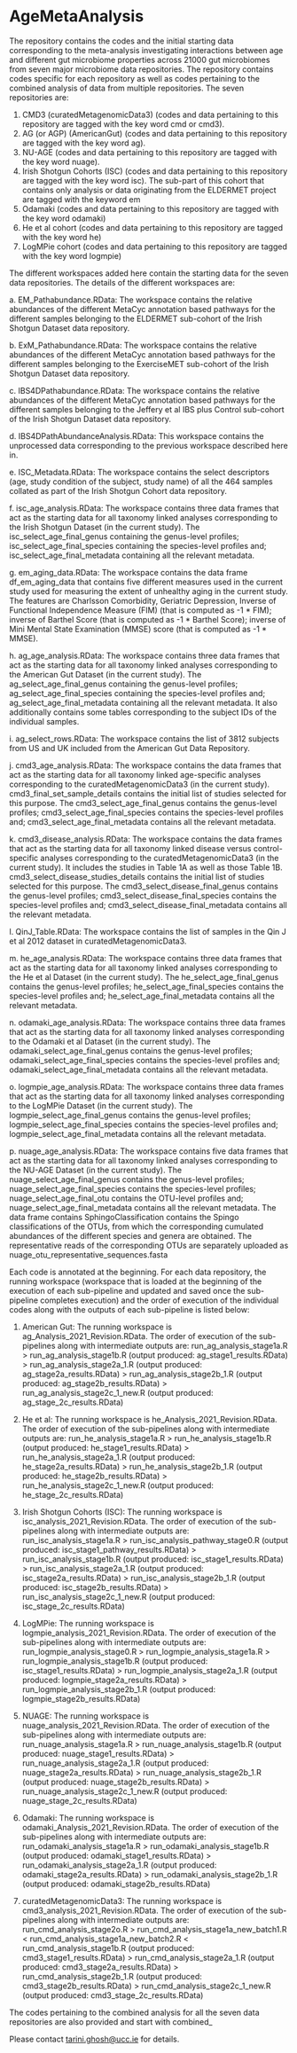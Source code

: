 # AgeMetaAnalysis
The repository contains the codes and the initial starting data corresponding to the meta-analysis investigating interactions between age and different gut microbiome properties across 21000 gut microbiomes from seven major microbiome data repositories. The repository contains codes specific for each repository as well as codes pertaining to the combined analysis of data from multiple repositories. The seven repositories are: 
1. CMD3 (curatedMetagenomicData3) (codes and data pertaining to this repository are tagged with the key word cmd or cmd3).
2. AG (or AGP) (AmericanGut) (codes and data pertaining to this repository are tagged with the key word ag).
3. NU-AGE (codes and data pertaining to this repository are tagged with the key word nuage).
4. Irish Shotgun Cohorts (ISC) (codes and data pertaining to this repository are tagged with the key word isc). The sub-part of this cohort that contains only analysis or data originating from the ELDERMET project are tagged with the keyword em
5. Odamaki (codes and data pertaining to this repository are tagged with the key word odamaki)
6. He et al cohort (codes and data pertaining to this repository are tagged with the key word he)
7. LogMPie cohort (codes and data pertaining to this repository are tagged with the key word logmpie)

The different workspaces added here contain the starting data for the seven data repositories.
The details of the different workspaces are:

a. EM_Pathabundance.RData: The workspace contains the relative abundances of the different MetaCyc annotation based pathways for the different samples belonging to the ELDERMET sub-cohort of the Irish Shotgun Dataset data repository.

b. ExM_Pathabundance.RData: The workspace contains the relative abundances of the different MetaCyc annotation based pathways for the different samples belonging to the ExerciseMET sub-cohort of the Irish Shotgun Dataset data repository.

c. IBS4DPathabundance.RData: The workspace contains the relative abundances of the different MetaCyc annotation based pathways for the different samples belonging to the Jeffery et al IBS plus Control sub-cohort of the Irish Shotgun Dataset data repository.

d. IBS4DPathAbundanceAnalysis.RData: This workspace contains the unprocessed data corresponding to the previous workspace described here in.

e. ISC_Metadata.RData: The workspace contains the select descriptors (age, study condition of the subject, study name) of all the 464 samples collated as part of the Irish Shotgun Cohort data repository.

f. isc_age_analysis.RData: The workspace contains three data frames that act as the starting data for all taxonomy linked analyses corresponding to the Irish Shotgun Dataset (in the current study). The isc_select_age_final_genus containing the genus-level profiles; isc_select_age_final_species containing the species-level profiles and; isc_select_age_final_metadata containing all the relevant metadata.

g. em_aging_data.RData: The workspace contains the data frame df_em_aging_data that contains five different measures used in the current study used for measuring the extent of unhealthy aging in the current study. The features are Charlsson Comorbidity, Geriatric Depression, Inverse of Functional Independence Measure (FIM) (that is computed as -1 * FIM); inverse of Barthel Score (that is computed as -1 * Barthel Score); inverse of Mini Mental State Examination (MMSE) score (that is computed as -1 * MMSE).

h. ag_age_analysis.RData: The workspace contains three data frames that act as the starting data for all taxonomy linked analyses corresponding to the American Gut Dataset (in the current study). The ag_select_age_final_genus containing the genus-level profiles; ag_select_age_final_species containing the species-level profiles and; ag_select_age_final_metadata containing all the relevant metadata. It also additionally contains some tables corresponding to the subject IDs of the individual samples.

i. ag_select_rows.RData: The workspace contains the list of 3812 subjects from US and UK included from the American Gut Data Repository.

j. cmd3_age_analysis.RData: The workspace contains the data frames that act as the starting data for all taxonomy linked age-specific analyses corresponding to the curatedMetagenomicData3 (in the current study). cmd3_final_set_sample_details contains the initial list of studies selected for this purpose. The cmd3_select_age_final_genus contains the genus-level profiles; cmd3_select_age_final_species contains the species-level profiles and; cmd3_select_age_final_metadata contains all the relevant metadata. 

k. cmd3_disease_analysis.RData: The workspace contains the data frames that act as the starting data for all taxonomy linked disease versus control-specific analyses corresponding to the curatedMetagenomicData3 (in the current study). It includes the studies in Table 1A as well as those Table 1B. cmd3_select_disease_studies_details contains the initial list of studies selected for this purpose. The cmd3_select_disease_final_genus contains the genus-level profiles; cmd3_select_disease_final_species contains the species-level profiles and; cmd3_select_disease_final_metadata contains all the relevant metadata. 

l. QinJ_Table.RData: The workspace contains the list of samples in the Qin J et al 2012 dataset in curatedMetagenomicData3.

m. he_age_analysis.RData: The workspace contains three data frames that act as the starting data for all taxonomy linked analyses corresponding to the He et al Dataset (in the current study). The he_select_age_final_genus contains the genus-level profiles; he_select_age_final_species contains the species-level profiles and; he_select_age_final_metadata contains all the relevant metadata. 

n. odamaki_age_analysis.RData: The workspace contains three data frames that act as the starting data for all taxonomy linked analyses corresponding to the Odamaki et al Dataset (in the current study). The odamaki_select_age_final_genus contains the genus-level profiles; odamaki_select_age_final_species contains the species-level profiles and; odamaki_select_age_final_metadata contains all the relevant metadata. 

o. logmpie_age_analysis.RData: The workspace contains three data frames that act as the starting data for all taxonomy linked analyses corresponding to the LogMPie Dataset (in the current study). The logmpie_select_age_final_genus contains the genus-level profiles; logmpie_select_age_final_species contains the species-level profiles and; logmpie_select_age_final_metadata contains all the relevant metadata.

p. nuage_age_analysis.RData: The workspace contains five data frames that act as the starting data for all taxonomy linked analyses corresponding to the NU-AGE Dataset (in the current study). The nuage_select_age_final_genus contains the genus-level profiles; nuage_select_age_final_species contains the species-level profiles; nuage_select_age_final_otu contains the OTU-level profiles and; nuage_select_age_final_metadata contains all the relevant metadata. The data frame contains SphingoClassification contains the Spingo classifications of the OTUs, from which the corresponding cumulated abundances of the different species and genera are obtained. The representative reads of the corresponding OTUs are separately uploaded as nuage_otu_representative_sequences.fasta


Each code is annotated at the beginning. For each data repository, the running workspace (workspace that is loaded at the beginning of the execution of each sub-pipeline and updated and saved once the sub-pipeline completes execution) and the order of execution of the individual codes along with the outputs of each sub-pipeline is listed below:

1. American Gut: The running workspace is ag_Analysis_2021_Revision.RData. The order of execution of the sub-pipelines along with intermediate outputs are: run_ag_analysis_stage1a.R > run_ag_analysis_stage1b.R (output produced: ag_stage1_results.RData) > run_ag_analysis_stage2a_1.R (output produced: ag_stage2a_results.RData) > run_ag_analysis_stage2b_1.R (output produced: ag_stage2b_results.RData) > run_ag_analysis_stage2c_1_new.R (output produced: ag_stage_2c_results.RData)

2. He et al: The running workspace is he_Analysis_2021_Revision.RData. The order of execution of the sub-pipelines along with intermediate outputs are: run_he_analysis_stage1a.R > run_he_analysis_stage1b.R (output produced: he_stage1_results.RData) > run_he_analysis_stage2a_1.R (output produced: he_stage2a_results.RData) > run_he_analysis_stage2b_1.R (output produced: he_stage2b_results.RData) > run_he_analysis_stage2c_1_new.R (output produced: he_stage_2c_results.RData)

3. Irish Shotgun Cohorts (ISC): The running workspace is isc_analysis_2021_Revision.RData. The order of execution of the sub-pipelines along with intermediate outputs are: run_isc_analysis_stage1a.R > run_isc_analysis_pathway_stage0.R (output produced: isc_stage1_pathway_results.RData) > run_isc_analysis_stage1b.R (output produced: isc_stage1_results.RData) > run_isc_analysis_stage2a_1.R (output produced: isc_stage2a_results.RData) > run_isc_analysis_stage2b_1.R (output produced: isc_stage2b_results.RData) > run_isc_analysis_stage2c_1_new.R (output produced: isc_stage_2c_results.RData)

4. LogMPie: The running workspace is logmpie_analysis_2021_Revision.RData. The order of execution of the sub-pipelines along with intermediate outputs are: run_logmpie_analysis_stage0.R > run_logmpie_analysis_stage1a.R > run_logmpie_analysis_stage1b.R (output produced: isc_stage1_results.RData) > run_logmpie_analysis_stage2a_1.R (output produced: logmpie_stage2a_results.RData) > run_logmpie_analysis_stage2b_1.R (output produced: logmpie_stage2b_results.RData)

5. NUAGE: The running workspace is nuage_analysis_2021_Revision.RData. The order of execution of the sub-pipelines along with intermediate outputs are: run_nuage_analysis_stage1a.R > run_nuage_analysis_stage1b.R (output produced: nuage_stage1_results.RData) > run_nuage_analysis_stage2a_1.R (output produced: nuage_stage2a_results.RData) > run_nuage_analysis_stage2b_1.R (output produced: nuage_stage2b_results.RData) > run_nuage_analysis_stage2c_1_new.R (output produced: nuage_stage_2c_results.RData)

6. Odamaki: The running workspace is odamaki_Analysis_2021_Revision.RData. The order of execution of the sub-pipelines along with intermediate outputs are: run_odamaki_analysis_stage1a.R > run_odamaki_analysis_stage1b.R (output produced: odamaki_stage1_results.RData) > run_odamaki_analysis_stage2a_1.R (output produced: odamaki_stage2a_results.RData) > run_odamaki_analysis_stage2b_1.R (output produced: odamaki_stage2b_results.RData)

7. curatedMetagenomicData3: The running workspace is cmd3_analysis_2021_Revision.RData. The order of execution of the sub-pipelines along with intermediate outputs are: run_cmd_analysis_stage2o.R > run_cmd_analysis_stage1a_new_batch1.R < run_cmd_analysis_stage1a_new_batch2.R < run_cmd_analysis_stage1b.R (output produced: cmd3_stage1_results.RData) > run_cmd_analysis_stage2a_1.R (output produced: cmd3_stage2a_results.RData) > run_cmd_analysis_stage2b_1.R (output produced: cmd3_stage2b_results.RData) > run_cmd_analysis_stage2c_1_new.R (output produced: cmd3_stage_2c_results.RData)

The codes pertaining to the combined analysis for all the seven data repositories are also provided and start with combined_

Please contact tarini.ghosh@ucc.ie for details.
